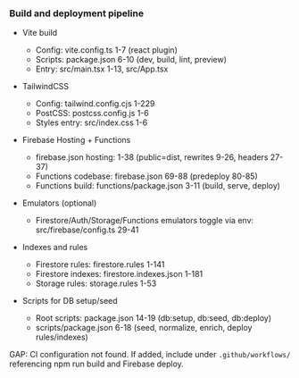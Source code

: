 ### Build and deployment pipeline

- Vite build
  - Config: vite.config.ts 1-7 (react plugin)
  - Scripts: package.json 6-10 (dev, build, lint, preview)
  - Entry: src/main.tsx 1-13, src/App.tsx

- TailwindCSS
  - Config: tailwind.config.cjs 1-229
  - PostCSS: postcss.config.js 1-6
  - Styles entry: src/index.css 1-6

- Firebase Hosting + Functions
  - firebase.json hosting: 1-38 (public=dist, rewrites 9-26, headers 27-37)
  - Functions codebase: firebase.json 69-88 (predeploy 80-85)
  - Functions build: functions/package.json 3-11 (build, serve, deploy)

- Emulators (optional)
  - Firestore/Auth/Storage/Functions emulators toggle via env: src/firebase/config.ts 29-41

- Indexes and rules
  - Firestore rules: firestore.rules 1-141
  - Firestore indexes: firestore.indexes.json 1-181
  - Storage rules: storage.rules 1-53

- Scripts for DB setup/seed
  - Root scripts: package.json 14-19 (db:setup, db:seed, db:deploy)
  - scripts/package.json 6-18 (seed, normalize, enrich, deploy rules/indexes)

GAP: CI configuration not found. If added, include under `.github/workflows/` referencing npm run build and Firebase deploy.
